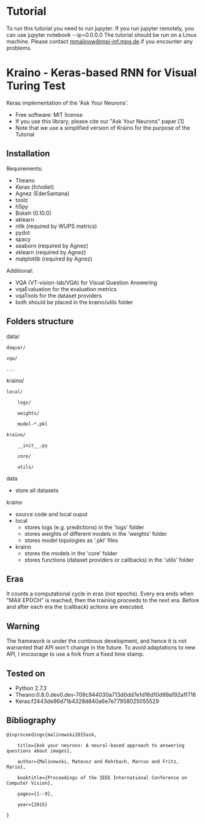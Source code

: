 # Tutorial
To run this tutorial you need to run jupyter.
If you run jupyter remotely, you can use jupyter notebook --ip=0.0.0.0
The tutorial should be run on a Linus machine.
Please contact mmalinow@mpi-inf.mpg.de if you encounter any problems.

# Kraino - Keras-based RNN for Visual Turing Test
Keras implementation of the 'Ask Your Neurons'.
 * Free software: MIT license
 * If you use this library, please cite our "Ask Your Neurons" paper [1]
 * Note that we use a simplified version of Kraino for the purpose of the
 Tutorial

## Installation
Requirements:
 * Theano
 * Keras (fchollet)
 * Agnez (EderSantana)
 * toolz
 * h5py
 * Bokeh (0.10.0)
 * sklearn
 * nltk (required by WUPS metrics)
 * pydot
 * spacy
 * seaborn (required by Agnez)
 * sklearn (required by Agnez)
 * matplotlib (required by Agnez) 

Additional:
 * VQA (VT-vision-lab/VQA) for Visual Question Answering 
  * vqaEvaluation for the evaluation metrics
  * vqaTools for the dataset providers
  * both should be placed in the kraino/utils folder


## Folders structure
data/

    daquar/

    vqa/

    ...

kraino/

    local/

        logs/

        weights/

        model-*.pkl

    kraino/

        __init__.py

        core/

        utils/


data 
 * store all datasets

kraino
 * source code and local ouput
 * local
    * stores logs (e.g. predictions) in the 'logs' folder
    * stores weights of different models in the 'weights' folder
    * stores model topologies as '.pkl' files
 * kraino
    * stores the models in the 'core' folder
    * stores functions (dataset providers or callbacks) in the 'utils' folder

## Eras
It counts a computational cycle in eras (not epochs).
Every era ends when "MAX EPOCH" is reached, then the training proceeds to
the next era. Before and after each era the (callback) actions are executed.

## Warning
The framework is under the continous development, and hence it is not warranted 
that API won't change in the future. To avoid adaptations to new API, I
encourage to use a fork from a fixed time stamp.

## Tested on 
 * Python 2.7.3
 * Theano:0.8.0.dev0.dev-709c944030a713d0dd7e1d16d10d99a192a1f716
 * Keras:f2443de96d71b4328d840a6e7e77958025055529

## Bibliography
    @inproceedings{malinowski2015ask,

        title={Ask your neurons: A neural-based approach to answering questions about images},

        author={Malinowski, Mateusz and Rohrbach, Marcus and Fritz, Mario},

        booktitle={Proceedings of the IEEE International Conference on Computer Vision},

        pages={1--9},

        year={2015}

    }

